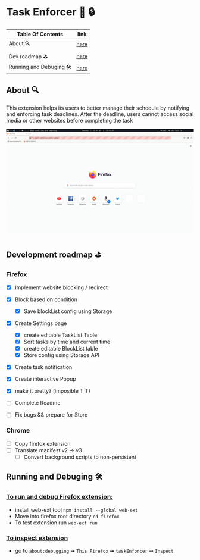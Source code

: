 # Task Enforcer :ledger: :lock:

| Table Of Contents       | link       |
| ----------------------- | ---------- |
| About 🔍                 | [here](#1) |
| Dev roadmap :golf:      | [here](#2) |
| Running and Debuging 🛠️  | [here](#3) |

## About 🔍 <a name='1'></a>
This extension helps its users to better manage their schedule by notifying and enforcing task deadlines.
After the deadline, users cannot access social media or other websites before completing the task

![](example.gif)

## Development roadmap :golf: <a name='2'></a>
### Firefox

- [x] Implement website blocking / redirect
- [x] Block based on condition
  - [x] Save blockList config using Storage
- [x] Create Settings page
  - [x] create editable TaskList Table
  - [x] Sort tasks by time and current time
  - [x] create editable BlockList table
  - [x] Store config using Storage API
- [x] Create task notification
- [x] Create interactive Popup
- [x] make it pretty? (imposible T_T)
- [ ] Complete Readme
- [ ] Fix bugs && prepare for Store


### Chrome
- [ ] Copy firefox extension
- [ ] Translate manifest v2 -> v3
  - [ ] Convert background scripts to non-persistent

## Running and Debuging 🛠️ <a name="3"></a>

### <ins> To run and debug Firefox extension: </ins>

- install web-ext tool `npm install --global web-ext`
- Move into firefox root directory `cd firefox`
- To test extension run `web-ext run`

### <ins> To inspect extension </ins>

- go to `about:debugging` ➞ `This Firefox` ➞ `taskEnforcer` ➞ `Inspect`
